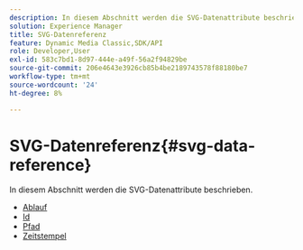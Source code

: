 ```yaml
---
description: In diesem Abschnitt werden die SVG-Datenattribute beschrieben.
solution: Experience Manager
title: SVG-Datenreferenz
feature: Dynamic Media Classic,SDK/API
role: Developer,User
exl-id: 583c7bd1-8d97-444e-a49f-56a2f94829be
source-git-commit: 206e4643e3926cb85b4be2189743578f88180be7
workflow-type: tm+mt
source-wordcount: '24'
ht-degree: 8%

---
```


# SVG-Datenreferenz{#svg-data-reference}

In diesem Abschnitt werden die SVG-Datenattribute beschrieben.

* [Ablauf](r-expiration-svg.md)
* [Id](r-id-svg.md)
* [Pfad](r-path-svg.md)
* [Zeitstempel](r-timestamp-svg.md)
